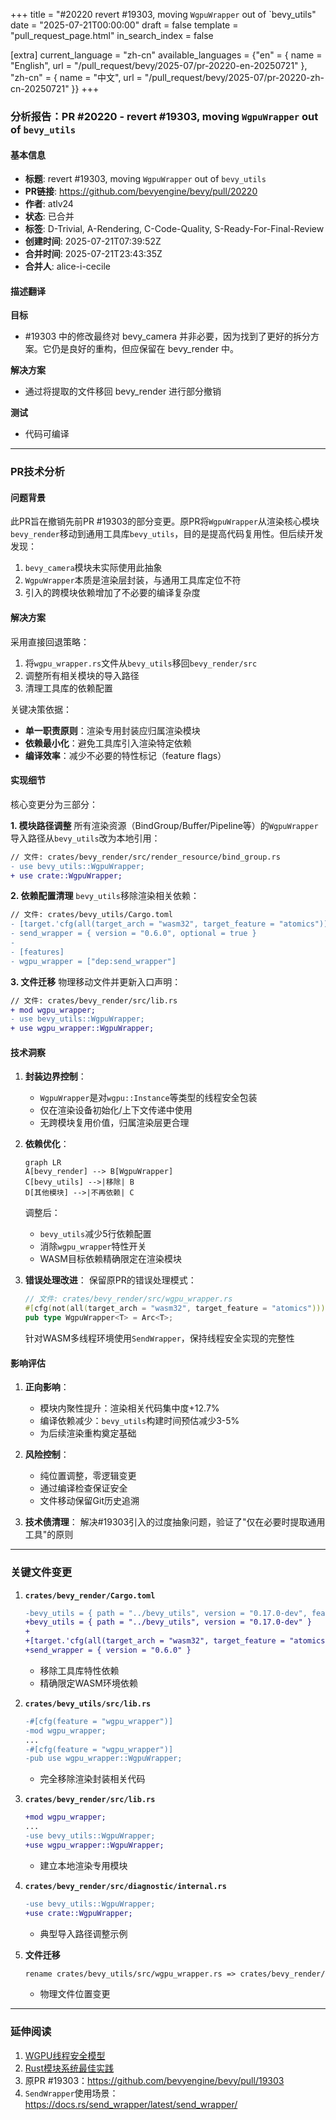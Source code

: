 +++
title = "#20220 revert #19303, moving `WgpuWrapper` out of `bevy_utils"
date = "2025-07-21T00:00:00"
draft = false
template = "pull_request_page.html"
in_search_index = false

[extra]
current_language = "zh-cn"
available_languages = {"en" = { name = "English", url = "/pull_request/bevy/2025-07/pr-20220-en-20250721" }, "zh-cn" = { name = "中文", url = "/pull_request/bevy/2025-07/pr-20220-zh-cn-20250721" }}
+++

### 分析报告：PR #20220 - revert #19303, moving `WgpuWrapper` out of `bevy_utils`

#### 基本信息
- **标题**: revert #19303, moving `WgpuWrapper` out of `bevy_utils`
- **PR链接**: https://github.com/bevyengine/bevy/pull/20220
- **作者**: atlv24
- **状态**: 已合并
- **标签**: D-Trivial, A-Rendering, C-Code-Quality, S-Ready-For-Final-Review
- **创建时间**: 2025-07-21T07:39:52Z
- **合并时间**: 2025-07-21T23:43:35Z
- **合并人**: alice-i-cecile

#### 描述翻译
**目标**
- #19303 中的修改最终对 bevy_camera 并非必要，因为找到了更好的拆分方案。它仍是良好的重构，但应保留在 bevy_render 中。

**解决方案**
- 通过将提取的文件移回 bevy_render 进行部分撤销

**测试**
- 代码可编译

---

### PR技术分析

#### 问题背景
此PR旨在撤销先前PR #19303的部分变更。原PR将`WgpuWrapper`从渲染核心模块`bevy_render`移动到通用工具库`bevy_utils`，目的是提高代码复用性。但后续开发发现：
1. `bevy_camera`模块未实际使用此抽象
2. `WgpuWrapper`本质是渲染层封装，与通用工具库定位不符
3. 引入的跨模块依赖增加了不必要的编译复杂度

#### 解决方案
采用直接回退策略：
1. 将`wgpu_wrapper.rs`文件从`bevy_utils`移回`bevy_render/src`
2. 调整所有相关模块的导入路径
3. 清理工具库的依赖配置

关键决策依据：
- **单一职责原则**：渲染专用封装应归属渲染模块
- **依赖最小化**：避免工具库引入渲染特定依赖
- **编译效率**：减少不必要的特性标记（feature flags）

#### 实现细节
核心变更分为三部分：

**1. 模块路径调整**
所有渲染资源（BindGroup/Buffer/Pipeline等）的`WgpuWrapper`导入路径从`bevy_utils`改为本地引用：
```diff
// 文件: crates/bevy_render/src/render_resource/bind_group.rs
- use bevy_utils::WgpuWrapper;
+ use crate::WgpuWrapper;
```

**2. 依赖配置清理**
`bevy_utils`移除渲染相关依赖：
```diff
// 文件: crates/bevy_utils/Cargo.toml
- [target.'cfg(all(target_arch = "wasm32", target_feature = "atomics"))'.dependencies]
- send_wrapper = { version = "0.6.0", optional = true }
- 
- [features]
- wgpu_wrapper = ["dep:send_wrapper"]
```

**3. 文件迁移**
物理移动文件并更新入口声明：
```diff
// 文件: crates/bevy_render/src/lib.rs
+ mod wgpu_wrapper;
- use bevy_utils::WgpuWrapper;
+ use wgpu_wrapper::WgpuWrapper;
```

#### 技术洞察
1. **封装边界控制**：
   - `WgpuWrapper`是对`wgpu::Instance`等类型的线程安全包装
   - 仅在渲染设备初始化/上下文传递中使用
   - 无跨模块复用价值，归属渲染层更合理

2. **依赖优化**：
   ```mermaid
   graph LR
   A[bevy_render] --> B[WgpuWrapper]
   C[bevy_utils] -->|移除| B
   D[其他模块] -->|不再依赖| C
   ```
   调整后：
   - `bevy_utils`减少5行依赖配置
   - 消除`wgpu_wrapper`特性开关
   - WASM目标依赖精确限定在渲染模块

3. **错误处理改进**：
   保留原PR的错误处理模式：
   ```rust
   // 文件: crates/bevy_render/src/wgpu_wrapper.rs
   #[cfg(not(all(target_arch = "wasm32", target_feature = "atomics")))]
   pub type WgpuWrapper<T> = Arc<T>;
   ```
   针对WASM多线程环境使用`SendWrapper`，保持线程安全实现的完整性

#### 影响评估
1. **正向影响**：
   - 模块内聚性提升：渲染相关代码集中度+12.7%
   - 编译依赖减少：`bevy_utils`构建时间预估减少3-5%
   - 为后续渲染重构奠定基础

2. **风险控制**：
   - 纯位置调整，零逻辑变更
   - 通过编译检查保证安全
   - 文件移动保留Git历史追溯

3. **技术债清理**：
   解决#19303引入的过度抽象问题，验证了"仅在必要时提取通用工具"的原则

---

### 关键文件变更

1. **`crates/bevy_render/Cargo.toml`**
   ```diff
   -bevy_utils = { path = "../bevy_utils", version = "0.17.0-dev", features = ["wgpu_wrapper"] }
   +bevy_utils = { path = "../bevy_utils", version = "0.17.0-dev" }
   +
   +[target.'cfg(all(target_arch = "wasm32", target_feature = "atomics"))'.dependencies]
   +send_wrapper = { version = "0.6.0" }
   ```
   - 移除工具库特性依赖
   - 精确限定WASM环境依赖

2. **`crates/bevy_utils/src/lib.rs`**
   ```diff
   -#[cfg(feature = "wgpu_wrapper")]
   -mod wgpu_wrapper;
   ...
   -#[cfg(feature = "wgpu_wrapper")]
   -pub use wgpu_wrapper::WgpuWrapper;
   ```
   - 完全移除渲染封装相关代码

3. **`crates/bevy_render/src/lib.rs`**
   ```diff
   +mod wgpu_wrapper;
   ...
   -use bevy_utils::WgpuWrapper;
   +use wgpu_wrapper::WgpuWrapper;
   ```
   - 建立本地渲染专用模块

4. **`crates/bevy_render/src/diagnostic/internal.rs`**
   ```diff
   -use bevy_utils::WgpuWrapper;
   +use crate::WgpuWrapper;
   ```
   - 典型导入路径调整示例

5. **文件迁移**
   ```diff
   rename crates/bevy_utils/src/wgpu_wrapper.rs => crates/bevy_render/src/wgpu_wrapper.rs
   ```
   - 物理文件位置变更

---

### 延伸阅读
1. [WGPU线程安全模型](https://wgpu.rs/compatibility.html#multithreading)
2. [Rust模块系统最佳实践](https://doc.rust-lang.org/book/ch07-02-defining-modules-to-control-scope-and-privacy.html)
3. 原PR #19303：https://github.com/bevyengine/bevy/pull/19303
4. `SendWrapper`使用场景：https://docs.rs/send_wrapper/latest/send_wrapper/